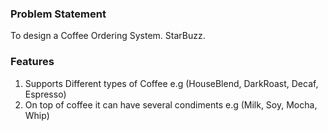 ### Problem Statement
To design a Coffee Ordering System. StarBuzz.

### Features
1. Supports Different types of Coffee e.g (HouseBlend, DarkRoast, Decaf, Espresso)
2. On top of coffee it can have several condiments e.g (Milk, Soy, Mocha, Whip)


